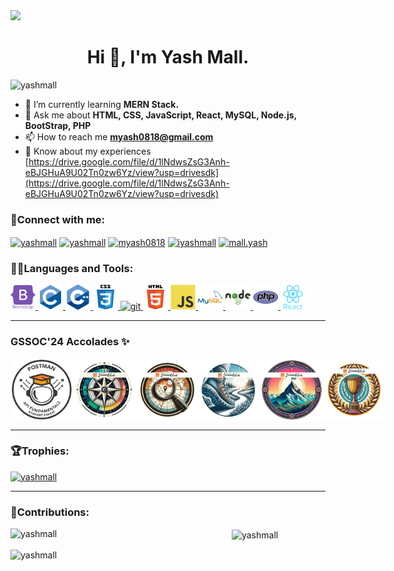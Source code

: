 <img src="https://media.licdn.com/dms/image/D5616AQGYbgQUTApgbA/profile-displaybackgroundimage-shrink_350_1400/0/1718352417492?e=1723680000&v=beta&t=o_z68J3FUpyCfCWx38D74I2s-MyVcDaOvoDqFxYpPBo">
<h1 align="center">Hi 👋, I'm Yash Mall.</h1>
<p align="left"> <img src="https://komarev.com/ghpvc/?username=yashmall&label=Profile%20views&color=0e75b6&style=flat" alt="yashmall" /> </p>

- 🌱 I’m currently learning **MERN Stack.**
- 💬 Ask me about **HTML, CSS, JavaScript, React, MySQL, Node.js, BootStrap, PHP**
- 📫 How to reach me **myash0818@gmail.com**
- 📄 Know about my experiences [https://drive.google.com/file/d/1lNdwsZsG3Anh-eBJGHuA9U02Tn0zw6Yz/view?usp=drivesdk](https://drive.google.com/file/d/1lNdwsZsG3Anh-eBJGHuA9U02Tn0zw6Yz/view?usp=drivesdk)
<h3 align="left">🤝Connect with me:</h3>
<p align="left">
<a href="https://linkedin.com/in/yashmall" target="blank"><img align="center" src="https://raw.githubusercontent.com/rahuldkjain/github-profile-readme-generator/master/src/images/icons/Social/linked-in-alt.svg" alt="yashmall" height="30" width="40" /></a>
<a href="https://www.leetcode.com/yashmall" target="blank"><img align="center" src="https://raw.githubusercontent.com/rahuldkjain/github-profile-readme-generator/master/src/images/icons/Social/leet-code.svg" alt="yashmall" height="30" width="40" /></a>
<a href="https://www.hackerrank.com/myash0818" target="blank"><img align="center" src="https://raw.githubusercontent.com/rahuldkjain/github-profile-readme-generator/master/src/images/icons/Social/hackerrank.svg" alt="myash0818" height="30" width="40" /></a>
<a href="https://twitter.com/iyashmall" target="blank"><img align="center" src="https://raw.githubusercontent.com/rahuldkjain/github-profile-readme-generator/master/src/images/icons/Social/twitter.svg" alt="iyashmall" height="30" width="40" /></a>
<a href="https://instagram.com/mall.yash" target="blank"><img align="center" src="https://raw.githubusercontent.com/rahuldkjain/github-profile-readme-generator/master/src/images/icons/Social/instagram.svg" alt="mall.yash" height="30" width="40" /></a>
</p>

<h3 align="left">👨‍💻Languages and Tools:</h3>
<p align="left"> <a href="https://www.w3schools.com/bootstrap5/" target="_blank" rel="noreferrer"> <img src="https://raw.githubusercontent.com/teamedwardforever/Readme-Generator/71f25dd8b98329b168142a6b782a107b75eab178/svg/Skills/Frontend/bootstrap-plain-wordmark.svg" alt="bootstrap" width="40" height="40">
<a href="https://www.cprogramming.com/" target="_blank" rel="noreferrer"> <img src="https://raw.githubusercontent.com/devicons/devicon/master/icons/c/c-original.svg" alt="c" width="40" height="40"/> </a><a href="https://www.w3schools.com/cpp/" target="_blank" rel="noreferrer"> <img src="https://raw.githubusercontent.com/devicons/devicon/master/icons/cplusplus/cplusplus-original.svg" alt="cplusplus" width="40" height="40"/> </a> <a href="https://www.w3schools.com/css/" target="_blank" rel="noreferrer"> <img src="https://raw.githubusercontent.com/devicons/devicon/master/icons/css3/css3-original-wordmark.svg" alt="css3" width="40" height="40"/> </a> <a href="https://git-scm.com/" target="_blank" rel="noreferrer"> <img src="https://www.vectorlogo.zone/logos/git-scm/git-scm-icon.svg" alt="git" width="40" height="40"/> </a> <a href="https://www.w3.org/html/" target="_blank" rel="noreferrer"> <img src="https://raw.githubusercontent.com/devicons/devicon/master/icons/html5/html5-original-wordmark.svg" alt="html5" width="40" height="40"/> </a> <a href="https://developer.mozilla.org/en-US/docs/Web/JavaScript" target="_blank" rel="noreferrer"> <img src="https://raw.githubusercontent.com/devicons/devicon/master/icons/javascript/javascript-original.svg" alt="javascript" width="40" height="40"/> </a> <a href="https://www.mysql.com/" target="_blank" rel="noreferrer"> <img src="https://raw.githubusercontent.com/devicons/devicon/master/icons/mysql/mysql-original-wordmark.svg" alt="mysql" width="40" height="40"/> </a> <a href="https://nodejs.org" target="_blank" rel="noreferrer"> <img src="https://raw.githubusercontent.com/devicons/devicon/master/icons/nodejs/nodejs-original-wordmark.svg" alt="nodejs" width="40" height="40"/> </a> <a href="https://www.php.net" target="_blank" rel="noreferrer"> <img src="https://raw.githubusercontent.com/devicons/devicon/master/icons/php/php-original.svg" alt="php" width="40" height="40"/> </a> <a href="https://reactjs.org/" target="_blank" rel="noreferrer"> <img src="https://raw.githubusercontent.com/devicons/devicon/master/icons/react/react-original-wordmark.svg" alt="react" width="40" height="40"/> </a> </p>
<hr>
  <h3 align="left"> GSSOC'24 Accolades ✨ </h3>
<div style='display:flex; align-items:center; gap: 10 px;' align='center'>
<img src="https://raw.githubusercontent.com/girlscript/gssoc-website-new/main/public/badges/postman.png" width="100px" height="100px" /><a href="https://api.badgr.io/public/assertions/FOTybTtDTkaNAipEhuVxzg?identity__email=myash0818%40gmail.com"></a>
  <img src="https://github.com/girlscript/gssoc-website-new/blob/main/public/badges/1.png" width="100px" height="100px" /><a href="https://gssoc.girlscript.tech/leaderboard"></a>
  <img src="https://github.com/girlscript/gssoc-website-new/blob/main/public/badges/2.png" width="100px" height="100px" /><a href="https://gssoc.girlscript.tech/leaderboard"></a>
  <img src="https://github.com/girlscript/gssoc-website-new/blob/main/public/badges/3.png" width="100px" height="100px" /><a href="https://gssoc.girlscript.tech/leaderboard"></a>
  <img src="https://github.com/girlscript/gssoc-website-new/blob/main/public/badges/4.png" width="100px" height="100px" /><a href="https://gssoc.girlscript.tech/leaderboard"></a>
  <img src="https://github.com/girlscript/gssoc-website-new/blob/main/public/badges/5.png" width="100px" height="100px" /><a href="https://gssoc.girlscript.tech/leaderboard"></a>
</div>
<hr>
<h3 align="left">🏆Trophies:</h3>
<p align="left"> <a href="https://github.com/ryo-ma/github-profile-trophy"><img src="https://github-profile-trophy.vercel.app/?username=yashmall&show_icons=true&locale=en&layout=compact&theme=radical" alt="yashmall"/></a> </p>
<hr>
<h3 align="left">🌟Contributions:</h3>
<p><img align="left" width="350px" src="https://github-readme-stats.vercel.app/api/top-langs/?username=yashmall&langs_count=6&layout=compact&theme=radical" alt="yashmall" /></p>

<p>&nbsp;<img align="center" src="https://github-readme-stats.vercel.app/api?username=yashmall&show_icons=true&locale=en&layout=compact&theme=radical" alt="yashmall" /></p>

<p><img align="center" src="https://github-readme-streak-stats.herokuapp.com/?user=yashmall&&show_icons=true&locale=en&layout=compact&theme=radical" alt="yashmall" width = "840px"/></p>
